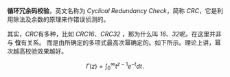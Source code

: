 **循环冗余码校验**，英文名称为 *Cyclical Redundancy Check*，简称 *CRC*，它是利用除法及余数的原理来作错误侦测的。

其实，*CRC*有多种，比如 *CRC16*、*CRC32* ，那为什么叫 *16*、*32*呢。在这里并非与 **位**有关系。 而是由所确定的多项式最高次幂确定的。如下所示。理论上讲，幂次越高校验效果越好。

$$\Gamma(z) = \int_0^\infty t^{z-1}e^{-t}dt\,.$$
